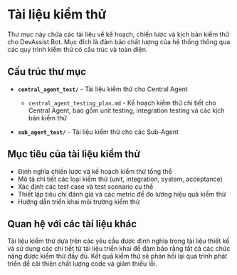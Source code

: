 # Tài liệu kiểm thử

Thư mục này chứa các tài liệu về kế hoạch, chiến lược và kịch bản kiểm thử cho DevAssist Bot. Mục đích là đảm bảo chất lượng của hệ thống thông qua các quy trình kiểm thử có cấu trúc và toàn diện.

## Cấu trúc thư mục

- **`central_agent_test/`** - Tài liệu kiểm thử cho Central Agent
  - `central_agent_testing_plan.md` - Kế hoạch kiểm thử chi tiết cho Central Agent, bao gồm unit testing, integration testing và các kịch bản kiểm thử

- **`sub_agent_test/`** - Tài liệu kiểm thử cho các Sub-Agent

## Mục tiêu của tài liệu kiểm thử

- Định nghĩa chiến lược và kế hoạch kiểm thử tổng thể
- Mô tả chi tiết các loại kiểm thử (unit, integration, system, acceptance)
- Xác định các test case và test scenario cụ thể
- Thiết lập tiêu chí đánh giá và các metric để đo lường hiệu quả kiểm thử
- Hướng dẫn triển khai môi trường kiểm thử

## Quan hệ với các tài liệu khác

Tài liệu kiểm thử dựa trên các yêu cầu được định nghĩa trong tài liệu thiết kế và sử dụng các chi tiết từ tài liệu triển khai để đảm bảo rằng tất cả các chức năng được kiểm thử đầy đủ. Kết quả kiểm thử sẽ phản hồi lại quá trình phát triển để cải thiện chất lượng code và giảm thiểu lỗi. 
